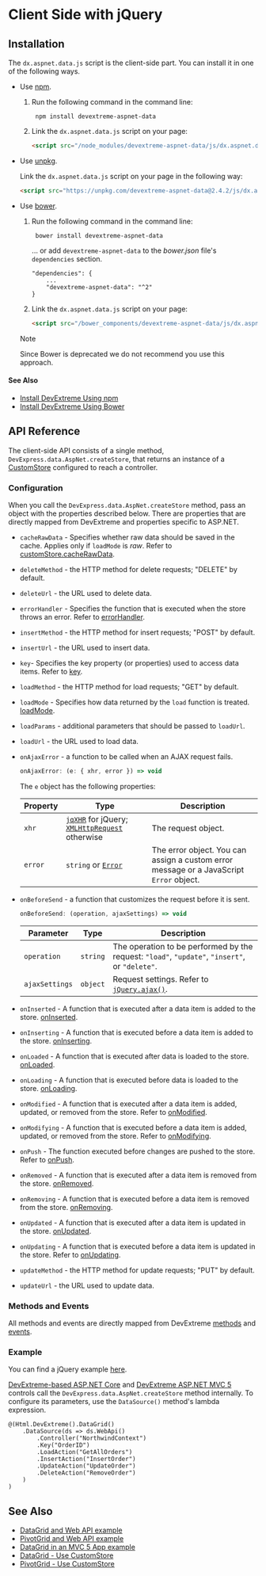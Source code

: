 # Client Side with jQuery

## Installation

The `dx.aspnet.data.js` script is the client-side part. You can install it in one of the following ways.

* Use [npm](https://www.npmjs.com/package/devextreme-aspnet-data).

    1. Run the following command in the command line:

            npm install devextreme-aspnet-data
        
    2. Link the `dx.aspnet.data.js` script on your page:

        ```HTML
        <script src="/node_modules/devextreme-aspnet-data/js/dx.aspnet.data.js"></script>
        ```

* Use [unpkg](https://unpkg.com/).

    Link the `dx.aspnet.data.js` script on your page in the following way:

    ```HTML
    <script src="https://unpkg.com/devextreme-aspnet-data@2.4.2/js/dx.aspnet.data.js"></script>
    ```

* Use [bower](https://libraries.io/bower/devextreme-aspnet-data).

    1. Run the following command in the command line:

            bower install devextreme-aspnet-data

        ... or add `devextreme-aspnet-data` to the *bower.json* file's `dependencies` section.

        ```
        "dependencies": {
            ...
            "devextreme-aspnet-data": "^2"
        }
        ```

    2. Link the `dx.aspnet.data.js` script on your page:

        ```HTML
        <script src="/bower_components/devextreme-aspnet-data/js/dx.aspnet.data.js"></script>
        ```

    > [!NOTE]
    > Since Bower is deprecated we do not recommend you use this approach.

#### See Also
- [Install DevExtreme Using npm](https://js.devexpress.com/Documentation/Guide/Getting_Started/Installation/npm_Package/)
- [Install DevExtreme Using Bower](https://js.devexpress.com/Documentation/Guide/Getting_Started/Installation/Bower_Package/)

## API Reference

The client-side API consists of a single method, `DevExpress.data.AspNet.createStore`, that returns an instance of a [CustomStore](https://js.devexpress.com/DevExtreme/ApiReference/Data_Layer/CustomStore/) configured to reach a controller.

### Configuration

When you call the `DevExpress.data.AspNet.createStore` method, pass an object with the properties described below. There are properties that are directly mapped from DevExtreme and properties specific to ASP.NET.

- `cacheRawData` - Specifies whether raw data should be saved in the cache. Applies only if `loadMode` is *raw*. Refer to [customStore.cacheRawData](https://js.devexpress.com/DevExtreme/ApiReference/Data_Layer/CustomStore/Configuration/#cacheRawData).
- `deleteMethod` - the HTTP method for delete requests; "DELETE" by default.
- `deleteUrl` - the URL used to delete data.
- `errorHandler` - Specifies the function that is executed when the store throws an error. Refer to [errorHandler](https://js.devexpress.com/DevExtreme/ApiReference/Data_Layer/CustomStore/Configuration/#errorHandler).
- `insertMethod` - the HTTP method for insert requests; "POST" by default.
- `insertUrl` - the URL used to insert data.
- `key`- Specifies the key property (or properties) used to access data items. Refer to [key](https://js.devexpress.com/DevExtreme/ApiReference/Data_Layer/CustomStore/Configuration/#key).
- `loadMethod` - the HTTP method for load requests; "GET" by default.
- `loadMode` - Specifies how data returned by the `load` function is treated. [loadMode](https://js.devexpress.com/DevExtreme/ApiReference/Data_Layer/CustomStore/Configuration/#loadMode).
- `loadParams` - additional parameters that should be passed to `loadUrl`.
- `loadUrl` - the URL used to load data.
- `onAjaxError` - a function to be called when an AJAX request fails.
  
    ```js
    onAjaxError: (e: { xhr, error }) => void
    ```

    The `e` object has the following properties:

    Property  | Type | Description
    --- | -- | ----
    `xhr` | [`jqXHR`](http://api.jquery.com/jQuery.ajax/#jqXHR) for jQuery;  [`XMLHttpRequest`](https://developer.mozilla.org/en-US/docs/Web/API/XMLHttpRequest) otherwise | The request object.
    `error` | `string` or [`Error`](https://developer.mozilla.org/en-US/docs/Web/JavaScript/Reference/Global_Objects/Error) | The error object. You can assign a custom error message or a JavaScript `Error` object.

- `onBeforeSend` - a function that customizes the request before it is sent.

    ```js
    onBeforeSend: (operation, ajaxSettings) => void
    ```

    Parameter  | Type | Description
    --- | -- | ----
    `operation` | `string` | The operation to be performed by the request: `"load"`, `"update"`, `"insert"`, or `"delete"`.
    `ajaxSettings` | `object` | Request settings. Refer to [`jQuery.ajax()`](http://api.jquery.com/jquery.ajax/).

- `onInserted` - A function that is executed after a data item is added to the store. [onInserted](https://js.devexpress.com/DevExtreme/ApiReference/Data_Layer/CustomStore/Configuration/#onInserted).
- `onInserting` - A function that is executed before a data item is added to the store. [onInserting](https://js.devexpress.com/DevExtreme/ApiReference/Data_Layer/CustomStore/Configuration/#onInserting).
- `onLoaded` - A function that is executed after data is loaded to the store. [onLoaded](https://js.devexpress.com/DevExtreme/ApiReference/Data_Layer/CustomStore/Configuration/#onLoaded).
- `onLoading` - A function that is executed before data is loaded to the store. [onLoading](https://js.devexpress.com/DevExtreme/ApiReference/Data_Layer/CustomStore/Configuration/#onLoading).
- `onModified` - A function that is executed after a data item is added, updated, or removed from the store. Refer to [onModified](https://js.devexpress.com/DevExtreme/ApiReference/Data_Layer/CustomStore/Configuration/#onModified).
- `onModifying` - A function that is executed before a data item is added, updated, or removed from the store. Refer to [onModifying](https://js.devexpress.com/DevExtreme/ApiReference/Data_Layer/CustomStore/Configuration/#onModifying).
- `onPush` - The function executed before changes are pushed to the store.
Refer to [onPush](https://js.devexpress.com/DevExtreme/ApiReference/Data_Layer/CustomStore/Configuration/#onPush).
- `onRemoved` - A function that is executed after a data item is removed from the store. [onRemoved](https://js.devexpress.com/DevExtreme/ApiReference/Data_Layer/CustomStore/Configuration/#onRemoved).
- `onRemoving` - A function that is executed before a data item is removed from the store. [onRemoving](https://js.devexpress.com/DevExtreme/ApiReference/Data_Layer/CustomStore/Configuration/#onRemoving).
- `onUpdated` - A function that is executed after a data item is updated in the store. [onUpdated](https://js.devexpress.com/DevExtreme/ApiReference/Data_Layer/CustomStore/Configuration/#onUpdated).
- `onUpdating` - A function that is executed before a data item is updated in the store. Refer to [onUpdating](https://js.devexpress.com/DevExtreme/ApiReference/Data_Layer/CustomStore/Configuration/#onUpdating).
- `updateMethod` - the HTTP method for update requests; "PUT" by default.
- `updateUrl` - the URL used to update data.

### Methods and Events

All methods and events are directly mapped from DevExtreme [methods](https://js.devexpress.com/DevExtreme/ApiReference/Data_Layer/CustomStore/Methods/) and [events](https://js.devexpress.com/DevExtreme/ApiReference/Data_Layer/CustomStore/Events/).

### Example

You can find a jQuery example [here](https://github.com/DevExpress/DevExtreme.AspNet.Data/blob/master/net/Sample/Views/Home/Index.cshtml).

[DevExtreme-based ASP.NET Core](https://docs.devexpress.com/AspNetCore/400263) and [DevExtreme ASP.NET MVC 5](https://docs.devexpress.com/DevExtremeAspNetMvc/400943/) controls call the `DevExpress.data.AspNet.createStore` method internally. To configure its parameters, use the `DataSource()` method's lambda expression.

```Razor
@(Html.DevExtreme().DataGrid()
    .DataSource(ds => ds.WebApi()
        .Controller("NorthwindContext")
        .Key("OrderID")
        .LoadAction("GetAllOrders")
        .InsertAction("InsertOrder")
        .UpdateAction("UpdateOrder")
        .DeleteAction("RemoveOrder")
    )
)
```

## See Also

- [DataGrid and Web API example](https://github.com/DevExpress/devextreme-examples/tree/17_2/datagrid-webapi)
- [PivotGrid and Web API example](https://github.com/DevExpress/devextreme-examples/tree/17_2/pivotgrid-webapi)
- [DataGrid in an MVC 5 App example](https://github.com/DevExpress/devextreme-examples/tree/17_2/datagrid-mvc5)
- [DataGrid - Use CustomStore](https://js.devexpress.com/Documentation/Guide/Widgets/DataGrid/Use_CustomStore/)
- [PivotGrid - Use CustomStore](https://js.devexpress.com/Documentation/Guide/Widgets/PivotGrid/Use_CustomStore/)

